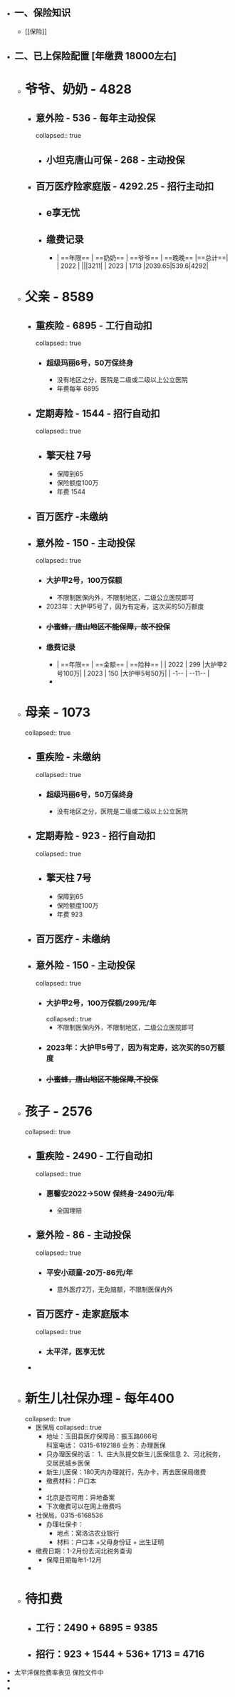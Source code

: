- ## 一、保险知识
	- [[保险]]
- ## 二、已上保险配置 [年缴费 18000左右]
	- # 爷爷、奶奶 - 4828
		- ## 意外险 - 536 - 每年主动投保
		  collapsed:: true
			- ## 小坦克唐山可保 - 268 - 主动投保
		- ## 百万医疗险家庭版 - 4292.25 - 招行主动扣
			- ## e享无忧
			- ## 缴费记录
				- |  ==年限==   | ==奶奶==  | ==爷爷==  | ==晚晚==  |==总计==|
				  |  2022  |   |||3211|
				  |  2023  | 1713  |2039.65|539.6|4292|
	- # 父亲 - 8589
		- ## 重疾险 - 6895 - 工行自动扣
		  collapsed:: true
			- ### 超级玛丽6号，50万保终身
				- 没有地区之分，医院是二级或二级以上公立医院
				- 年费每年 6895
		- ## 定期寿险 - 1544 - 招行自动扣
		  collapsed:: true
			- ## 擎天柱 7号
				- 保障到65
				- 保险额度100万
				- 年费 1544
		- ## 百万医疗 -未缴纳
		- ## 意外险 - 150 - 主动投保
		  collapsed:: true
			- ### 大护甲2号，100万保额
				- 不限制医保内外，不限制地区，二级公立医院即可
			- 2023年：大护甲5号了，因为有定寿，这次买的50万额度
			- ### ~~小蜜蜂，唐山地区不能保障，故不投保~~
			- ### 缴费记录
				- |  ==年限==   | ==金额==  | ==险种==  |
				  |  2022  | 299  |大护甲2号100万|
				  |  2023  | 150  |大护甲5号50万|
				  |  -1--  | --11--  |
				-
	- # 母亲 - 1073
	  collapsed:: true
		- ## 重疾险 - 未缴纳
		  collapsed:: true
			- ### 超级玛丽6号，50万保终身
				- 没有地区之分，医院是二级或二级以上公立医院
		- ## 定期寿险 - 923 - 招行自动扣
		  collapsed:: true
			- ## 擎天柱 7号
				- 保障到65
				- 保险额度100万
				- 年费 923
		- ## 百万医疗 - 未缴纳
		- ## 意外险 - 150 - 主动投保
		  collapsed:: true
			- ### 大护甲2号，100万保额/299元/年
			  collapsed:: true
				- 不限制医保内外，不限制地区，二级公立医院即可
			- ### 2023年：大护甲5号了，因为有定寿，这次买的50万额度
			- ### ~~小蜜蜂，唐山地区不能保障,不投保~~
	- # 孩子 - 2576
	  collapsed:: true
		- ## 重疾险 - 2490 - 工行自动扣
		  collapsed:: true
			- ### 惠馨安2022->50W 保终身-2490元/年
				- 全国理赔
		- ## 意外险 - 86 - 主动投保
		  collapsed:: true
			- ### 平安小顽童-20万-86元/年
				- 意外医疗2万，无免赔额，不限制医保内外
		- ## 百万医疗 - 走家庭版本
		  collapsed:: true
			- ### 太平洋，医享无忧
		-
	- # 新生儿社保办理 - 每年400
	  collapsed:: true
		- 医保局
		  collapsed:: true
			- 地址：玉田县医疗保障局：振玉路666号  
			  科室电话： 0315-6192186
			  业务：办理医保
			- 只办理医保的话：
			  1、庄大队提交新生儿医保信息
			  2、河北税务，交居民城乡医保
			- 新生儿医保：180天内办理就行，先办卡，再去医保局缴费
			- 缴费材料：户口本
			-
			- 北京是否可用：异地备案
			- 下次缴费可以在网上缴费吗
		- 社保局，0315-6168536
			- 办理社保卡：
				- 地点：窝洛沽农业银行
				- 材料：户口本 +父母身份证 + 出生证明
		- 缴费日期：1-2月份去河北税务查询
			- 保障日期每年1-12月
		-
	- # 待扣费
		- ## 工行：2490 + 6895 = 9385
		- ## 招行：923 + 1544 + 536+ 1713 = 4716
- 太平洋保险费率表见 保险文件中
-
-